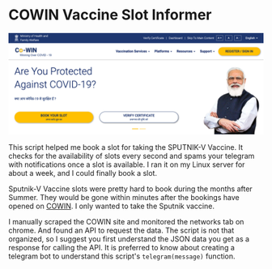 # COWIN Vaccine Slot Informer

![](banner.png)

This script helped me book a slot for taking the SPUTNIK-V Vaccine. It checks for the availability of slots every second and spams your telegram with notifications once a slot is available. I ran it on my Linux server for about a week, and I could finally book a slot.

Sputnik-V Vaccine slots were pretty hard to book during the months after Summer. They would be gone within minutes after the bookings have opened on [COWIN](https://www.cowin.gov.in/). I only wanted to take the Sputnik vaccine.

I manually scraped the COWIN site and monitored the networks tab on chrome. And found an API to request the data. The script is not that organized, so I suggest you first understand the JSON data you get as a response for calling the API. It is preferred to know about creating a telegram bot to understand this script's `telegram(message)` function.
